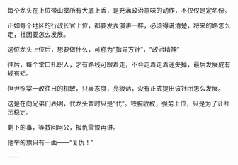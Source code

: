 每个龙头在上位带山堂所有大底上香，是充满政治意味的动作，不仅仅是定名份。

正如每个地区的行政长官上位，都要发表演讲一样，必须得说清楚，将来的路怎么走，社团要怎么发展。

这位龙头上位后，想要做什么，可称为“指导方针”，“政治精神”

往后，每个堂口扎职人，才有路线可跟着走，不会走着走着迷失掉，最后发展成有规有矩。

但尹照棠一改往日的机敏，只表态度，亮狠话，没有正式提出该社团怎么发展。

这是在向兄弟们表明，代龙头暂时只是“代”。铁腕收权，强势上位，只是为了让社团稳定。

剩下的事，等救回阿公，报仇雪恨再讲。

他举的旗只有一面——“复仇！”

——

